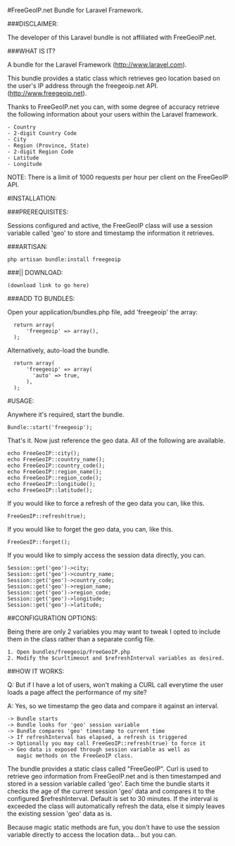 #FreeGeoIP.net Bundle for Laravel Framework.

###DISCLAIMER:

The developer of this Laravel bundle is not affiliated with FreeGeoIP.net.

###WHAT IS IT?

A bundle for the Laravel Framework (http://www.laravel.com).

This bundle provides a static class which retrieves geo location
based on the user's IP address through the freegeoip.net API.
(http://www.freegeoip.net).

Thanks to FreeGeoIP.net you can, with some degree of accuracy retrieve
the following information about your users within the Laravel framework.

    - Country
    - 2-digit Country Code
    - City
    - Region (Province, State)
    - 2-digit Region Code
    - Latitude
    - Longitude

NOTE:
There is a limit of 1000 requests per hour per client on the FreeGeoIP API.

#INSTALLATION:

###PREREQUISITES:

Sessions configured and active, the FreeGeoIP class will use a
session variable called 'geo' to store and timestamp the information
it retrieves.

###ARTISAN:

    php artisan bundle:install freegeoip

###|| DOWNLOAD:

    (download link to go here)

###ADD TO BUNDLES:

Open your application/bundles.php file, add 'freegeoip' the array:
    
      return array(
          'freegeoip' => array(),
      );

Alternatively, auto-load the bundle.

      return array(
          'freegeoip' => array(
            'auto' => true,
          ),
      );

#USAGE:

Anywhere it's required, start the bundle.

    Bundle::start('freegeoip');

That's it. Now just reference the geo data. All of the following are
available.

    echo FreeGeoIP::city();
    echo FreeGeoIP::country_name();
    echo FreeGeoIP::country_code();
    echo FreeGeoIP::region_name();
    echo FreeGeoIP::region_code();
    echo FreeGeoIP::longitude();
    echo FreeGeoIP::latitude();

If you would like to force a refresh of the geo data you can, like this.

    FreeGeoIP::refresh(true);

If you would like to forget the geo data, you can, like this.

    FreeGeoIP::forget();

If you would like to simply access the session data directly, you can.

    Session::get('geo')->city;
    Session::get('geo')->country_name;
    Session::get('geo')->country_code;
    Session::get('geo')->region_name;
    Session::get('geo')->region_code;
    Session::get('geo')->longitude;
    Session::get('geo')->latitude;

##CONFIGURATION OPTIONS:

Being there are only 2 variables you may want to tweak I opted to
include them in the class rather than a separate config file. </lazy>

    1. Open bundles/freegeoip/FreeGeoIP.php
    2. Modify the $curltimeout and $refreshInterval variables as desired.
  
##HOW IT WORKS:

Q: But if I have a lot of users, won't making a CURL call everytime
   the user loads a page affect the performance of my site?

A: Yes, so we timestamp the geo data and compare it against an interval.

    -> Bundle starts
    -> Bundle looks for 'geo' session variable
    -> Bundle compares 'geo' timestamp to current time
    -> If refreshInterval has elapsed, a refresh is triggered
    -> Optionally you may call FreeGeoIP::refresh(true) to force it
    -> Geo data is exposed through session variable as well as
       magic methods on the FreeGeoIP class.

The bundle provides a static class called "FreeGeoIP". Curl is used to
retrieve geo information from FreeGeoIP.net and is then timestamped and
stored in a session variable called 'geo'. Each time the bundle starts
it checks the age of the current session 'geo' data and compares it to
the configured $refreshInterval. Default is set to 30 minutes. If the
interval is exceeded the class will automatically refresh the data, else
it simply leaves the existing session 'geo' data as is.

Because magic static methods are fun, you don't have to use the session
variable directly to access the location data... but you can.